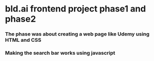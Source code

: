 # bld.ai frontend project phase1 and phase2
### The phase was about creating a web page like Udemy using HTML and CSS 
### Making the search bar works using javascript






